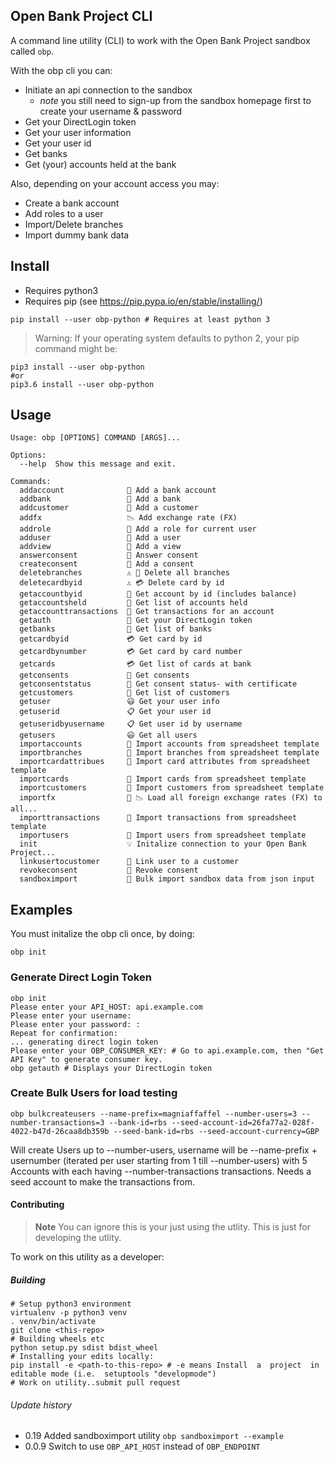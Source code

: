 
## Open Bank Project CLI
A command line utility (CLI) to work with the Open Bank Project sandbox called `obp`.

With the obp cli you can:

- Initiate an api connection to the sandbox 
  - *note* you still need to sign-up from the sandbox homepage first to create your username & password
- Get your DirectLogin token
- Get your user information
- Get your user id 
- Get banks 
- Get (your) accounts held at the bank

Also, depending on your account access you may:
- Create a bank account
- Add roles to a user
- Import/Delete branches
- Import dummy bank data 


## Install

- Requires python3
- Requires pip (see https://pip.pypa.io/en/stable/installing/)

```
pip install --user obp-python # Requires at least python 3
```

> Warning: If your operating system defaults to python 2, your pip command might be:

```
pip3 install --user obp-python
#or 
pip3.6 install --user obp-python
```

## Usage

```
Usage: obp [OPTIONS] COMMAND [ARGS]...

Options:
  --help  Show this message and exit.

Commands:
  addaccount              📁 Add a bank account
  addbank                 🏦 Add a bank
  addcustomer             🧙 Add a customer
  addfx                   📉 Add exchange rate (FX)
  addrole                 🚧 Add a role for current user
  adduser                 📝 Add a user
  addview                 🧐 Add a view
  answerconsent           🚧 Answer consent
  createconsent           🚧 Add a consent
  deletebranches          ⚠️ 🏦 Delete all branches
  deletecardbyid          ⚠️ 💳 Delete card by id
  getaccountbyid          📁 Get account by id (includes balance)
  getaccountsheld         📁 Get list of accounts held
  getaccounttransactions  📁 Get transactions for an account
  getauth                 🔑 Get your DirectLogin token
  getbanks                🏦 Get list of banks
  getcardbyid             💳 Get card by id
  getcardbynumber         💳 Get card by card number
  getcards                💳 Get list of cards at bank
  getconsents             🚧 Get consents
  getconsentstatus        🚧 Get consent status- with certificate
  getcustomers            👥 Get list of customers
  getuser                 😃 Get your user info
  getuserid               📋 Get your user id
  getuseridbyusername     📋 Get user id by username
  getusers                😃 Get all users
  importaccounts          🚜 Import accounts from spreadsheet template
  importbranches          🚜 Import branches from spreadsheet template
  importcardattribues     🚜 Import card attributes from spreadsheet template
  importcards             🚜 Import cards from spreadsheet template
  importcustomers         🚜 Import customers from spreadsheet template
  importfx                🚜 📉 Load all foreign exchange rates (FX) to all...
  importtransactions      🚜 Import transactions from spreadsheet template
  importusers             🚜 Import users from spreadsheet template
  init                    💡 Initalize connection to your Open Bank Project...
  linkusertocustomer      🔗 Link user to a customer
  revokeconsent           🚧 Revoke consent
  sandboximport           🚜 Bulk import sandbox data from json input
```

## Examples

You must initalize the obp cli once, by doing:
```
obp init
```

### Generate Direct Login Token
```
obp init 
Please enter your API_HOST: api.example.com
Please enter your username:
Please enter your password: : 
Repeat for confirmation: 
... generating direct login token
Please enter your OBP_CONSUMER_KEY: # Go to api.example.com, then "Get API Key" to generate consumer key.
obp getauth # Displays your DirectLogin token
```


### Create Bulk Users for load testing

```
obp bulkcreateusers --name-prefix=magniaffaffel --number-users=3 --number-transactions=3 --bank-id=rbs --seed-account-id=26fa77a2-028f-4022-b47d-26caa8db359b --seed-bank-id=rbs --seed-account-currency=GBP
```

Will create Users up to --number-users, username will be --name-prefix + usernumber (iterated per user starting from 1 
till --number-users) with   5 Accounts with each having --number-transactions transactions.
Needs a seed account to make the transactions from.

#### Contributing

> **Note** You can ignore this is your just using the utlity. This is 
just for developing the utlity.

To work on this utility as a developer:
##### Building 

```
# Setup python3 environment
virtualenv -p python3 venv
. venv/bin/activate
git clone <this-repo>
# Building wheels etc
python setup.py sdist bdist_wheel
# Installing your edits locally:
pip install -e <path-to-this-repo> # -e means Install  a  project  in editable mode (i.e.  setuptools "developmode")
# Work on utility..submit pull request 

```
###### Update history

- 0.19 Added sandboximport utility `obp sandboximport --example`
- 0.0.9
Switch to use `OBP_API_HOST` instead of `OBP_ENDPOINT`
